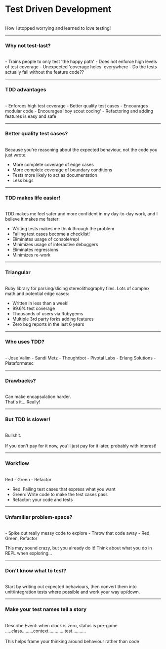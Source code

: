 # Test Driven Development
<br>
<span class="aside">How I stopped worrying and learned to love testing!</span>

---

### Why not test-last?
<br>
- Trains people to only test 'the happy path'
- Does not enforce high levels of test coverage
- Unexpected 'coverage holes' everywhere
- Do the tests actually fail without the feature code??

---

### TDD advantages
<br>
- Enforces high test coverage
- Better quality test cases
- Encourages modular code
- Encourages 'boy scout coding'
- Refactoring and adding features is easy and safe

---

### Better quality test cases?
<br>
Because you're reasoning about the expected behaviour, not the code you just wrote:

- More complete coverage of edge cases
- More complete coverage of boundary conditions
- Tests more likely to act as documentation
- Less bugs

---

### TDD makes life easier!
<br>
TDD makes me feel safer and more confident in my day-to-day work, and I believe it makes me faster:

- Writing tests makes me think through the problem
- Failing test cases become a checklist!
- Eliminates usage of console/repl
- Minimizes usage of interactive debuggers
- Eliminates regressions
- Minimizes re-work

---

### Triangular
<br>
Ruby library for parsing/slicing stereolithography files. Lots of complex math and potential edge cases:

- Written in less than a week!
- 99.6% test coverage
- Thousands of users via Rubygems
- Multiple 3rd party forks adding features
- Zero bug reports in the last 6 years

---

### Who uses TDD?
<br>
- Jose Valim
- Sandi Metz
- Thoughtbot
- Pivotal Labs
- Erlang Solutions
- Plataformatec

---

### Drawbacks?
<br>
Can make encapsulation harder.
<br>
That's it... Really!

---

### But TDD is slower!
<br>
Bullshit.
<br>
<br>
If you don't pay for it now, you'll just pay for it later, probably with interest!

---

### Workflow
<br>
Red  -  Green  -  Refactor

- Red: Failing test cases that express what you want
- Green: Write code to make the test cases pass
- Refactor: your code and tests

---

### Unfamiliar problem-space?
<br>
- Spike out really messy code to explore
- Throw that code away
- Red, Green, Refactor

This may sound crazy, but you already do it! Think about what you do in REPL when exploring...

---

### Don't know what to test?
<br>
Start by writing out expected behaviours, then convert them into unit/integration tests where possible and work your way up/down.

---

### Make your test names tell a story
<br>
Describe Event: when clock is zero, status is pre-game
.....class.........context.............test...........
<br>
<br>
This helps frame your thinking around behaviour rather than code